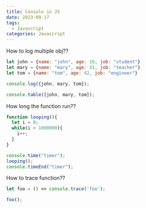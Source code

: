 ```yaml
---
title: Console in JS
date: 2023-09-17
tags:
  - Javascript
categories: Javascript
---
```



How to log multiple obj??

```js
let john = {name: "john", age: 16, job: "student"}
let mary = {name: "mary", age: 31, job: "teacher"}
let tom = {name: "tom", age: 42, job: "engineer"}

console.log({john, mary, tom});

console.table([john, mary, tom]);

```

How long the function run??


```js
function looping(){
  let i = 0;
  while(i < 1000000){
    i++;
  }
}

console.time("timer");
looping();
console.timeEnd("timer");
```


How to trace function??

```js
let foo = () => console.trace('foo');

foo();
```
